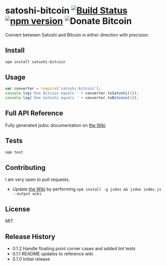# satoshi-bitcoin [![Build Status](https://travis-ci.org/dawsonbotsford/satoshi-bitcoin.svg?branch=master)](https://travis-ci.org/dawsonbotsford/satoshi-bitcoin) [![npm version](https://badge.fury.io/js/satoshi-bitcoin.svg)](http://badge.fury.io/js/satoshi-bitcoin) ![Donate Bitcoin](https://img.shields.io/badge/Donate%20BTC%20-16VpU9eZgQv8YfZ8WJo5XX2Qwybny9WAqf-ff69b4.svg)
Convert between Satoshi and Bitcoin in either direction with precision.

## Install
```bash
npm install satoshi-bitcoin
```

## Usage
```javascript
var converter = require('satoshi-bitcoin');
console.log('One Bitcoin equals ' + converter.toSatoshi(1));
console.log('One Satoshi equals ' + converter.toBitcoin(1));
```

## Full API Reference
Fully generated jsdoc documentation on [the Wiki](https://github.com/dawsonbotsford/satoshi-bitcoin/blob/master/wiki/index.md)

## Tests
```bash
npm test
```

## Contributing
I am very open to pull requests.
* Update [the Wiki](https://github.com/dawsonbotsford/satoshi-bitcoin/blob/master/wiki/index.md) by performing ```npm install -g jsdox && jsdox index.js --output wiki```


## License
MIT

## Release History
* 0.1.2 Handle floating point corner cases and added lint tests
* 0.1.1 README updates to reference wiki
* 0.1.0 Initial release
